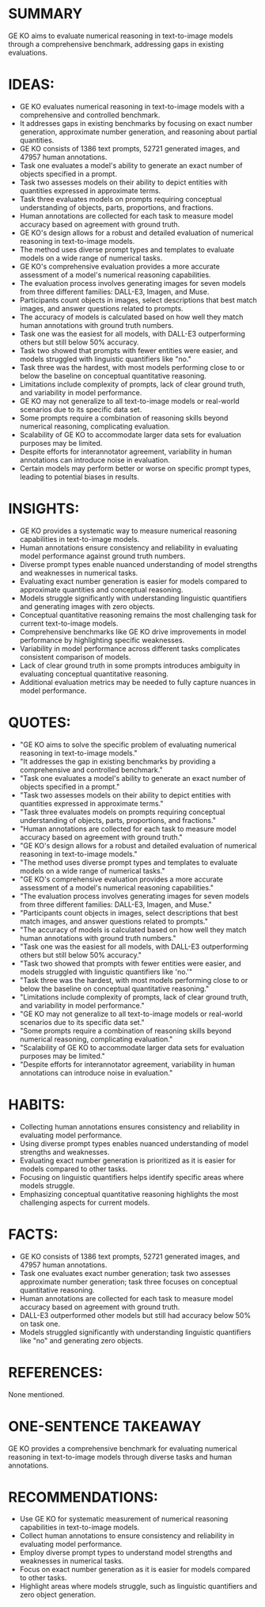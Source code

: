 # SUMMARY
GE KO aims to evaluate numerical reasoning in text-to-image models through a comprehensive benchmark, addressing gaps in existing evaluations.

# IDEAS:
- GE KO evaluates numerical reasoning in text-to-image models with a comprehensive and controlled benchmark.
- It addresses gaps in existing benchmarks by focusing on exact number generation, approximate number generation, and reasoning about partial quantities.
- GE KO consists of 1386 text prompts, 52721 generated images, and 47957 human annotations.
- Task one evaluates a model's ability to generate an exact number of objects specified in a prompt.
- Task two assesses models on their ability to depict entities with quantities expressed in approximate terms.
- Task three evaluates models on prompts requiring conceptual understanding of objects, parts, proportions, and fractions.
- Human annotations are collected for each task to measure model accuracy based on agreement with ground truth.
- GE KO's design allows for a robust and detailed evaluation of numerical reasoning in text-to-image models.
- The method uses diverse prompt types and templates to evaluate models on a wide range of numerical tasks.
- GE KO's comprehensive evaluation provides a more accurate assessment of a model's numerical reasoning capabilities.
- The evaluation process involves generating images for seven models from three different families: DALL-E3, Imagen, and Muse.
- Participants count objects in images, select descriptions that best match images, and answer questions related to prompts.
- The accuracy of models is calculated based on how well they match human annotations with ground truth numbers.
- Task one was the easiest for all models, with DALL-E3 outperforming others but still below 50% accuracy.
- Task two showed that prompts with fewer entities were easier, and models struggled with linguistic quantifiers like "no."
- Task three was the hardest, with most models performing close to or below the baseline on conceptual quantitative reasoning.
- Limitations include complexity of prompts, lack of clear ground truth, and variability in model performance.
- GE KO may not generalize to all text-to-image models or real-world scenarios due to its specific data set.
- Some prompts require a combination of reasoning skills beyond numerical reasoning, complicating evaluation.
- Scalability of GE KO to accommodate larger data sets for evaluation purposes may be limited.
- Despite efforts for interannotator agreement, variability in human annotations can introduce noise in evaluation.
- Certain models may perform better or worse on specific prompt types, leading to potential biases in results.

# INSIGHTS:
- GE KO provides a systematic way to measure numerical reasoning capabilities in text-to-image models.
- Human annotations ensure consistency and reliability in evaluating model performance against ground truth numbers.
- Diverse prompt types enable nuanced understanding of model strengths and weaknesses in numerical tasks.
- Evaluating exact number generation is easier for models compared to approximate quantities and conceptual reasoning.
- Models struggle significantly with understanding linguistic quantifiers and generating images with zero objects.
- Conceptual quantitative reasoning remains the most challenging task for current text-to-image models.
- Comprehensive benchmarks like GE KO drive improvements in model performance by highlighting specific weaknesses.
- Variability in model performance across different tasks complicates consistent comparison of models.
- Lack of clear ground truth in some prompts introduces ambiguity in evaluating conceptual quantitative reasoning.
- Additional evaluation metrics may be needed to fully capture nuances in model performance.

# QUOTES:
- "GE KO aims to solve the specific problem of evaluating numerical reasoning in text-to-image models."
- "It addresses the gap in existing benchmarks by providing a comprehensive and controlled benchmark."
- "Task one evaluates a model's ability to generate an exact number of objects specified in a prompt."
- "Task two assesses models on their ability to depict entities with quantities expressed in approximate terms."
- "Task three evaluates models on prompts requiring conceptual understanding of objects, parts, proportions, and fractions."
- "Human annotations are collected for each task to measure model accuracy based on agreement with ground truth."
- "GE KO's design allows for a robust and detailed evaluation of numerical reasoning in text-to-image models."
- "The method uses diverse prompt types and templates to evaluate models on a wide range of numerical tasks."
- "GE KO's comprehensive evaluation provides a more accurate assessment of a model's numerical reasoning capabilities."
- "The evaluation process involves generating images for seven models from three different families: DALL-E3, Imagen, and Muse."
- "Participants count objects in images, select descriptions that best match images, and answer questions related to prompts."
- "The accuracy of models is calculated based on how well they match human annotations with ground truth numbers."
- "Task one was the easiest for all models, with DALL-E3 outperforming others but still below 50% accuracy."
- "Task two showed that prompts with fewer entities were easier, and models struggled with linguistic quantifiers like 'no.'"
- "Task three was the hardest, with most models performing close to or below the baseline on conceptual quantitative reasoning."
- "Limitations include complexity of prompts, lack of clear ground truth, and variability in model performance."
- "GE KO may not generalize to all text-to-image models or real-world scenarios due to its specific data set."
- "Some prompts require a combination of reasoning skills beyond numerical reasoning, complicating evaluation."
- "Scalability of GE KO to accommodate larger data sets for evaluation purposes may be limited."
- "Despite efforts for interannotator agreement, variability in human annotations can introduce noise in evaluation."

# HABITS:
- Collecting human annotations ensures consistency and reliability in evaluating model performance.
- Using diverse prompt types enables nuanced understanding of model strengths and weaknesses.
- Evaluating exact number generation is prioritized as it is easier for models compared to other tasks.
- Focusing on linguistic quantifiers helps identify specific areas where models struggle.
- Emphasizing conceptual quantitative reasoning highlights the most challenging aspects for current models.

# FACTS:
- GE KO consists of 1386 text prompts, 52721 generated images, and 47957 human annotations.
- Task one evaluates exact number generation; task two assesses approximate number generation; task three focuses on conceptual quantitative reasoning.
- Human annotations are collected for each task to measure model accuracy based on agreement with ground truth.
- DALL-E3 outperformed other models but still had accuracy below 50% on task one.
- Models struggled significantly with understanding linguistic quantifiers like "no" and generating zero objects.

# REFERENCES:
None mentioned.

# ONE-SENTENCE TAKEAWAY
GE KO provides a comprehensive benchmark for evaluating numerical reasoning in text-to-image models through diverse tasks and human annotations.

# RECOMMENDATIONS:
- Use GE KO for systematic measurement of numerical reasoning capabilities in text-to-image models.
- Collect human annotations to ensure consistency and reliability in evaluating model performance.
- Employ diverse prompt types to understand model strengths and weaknesses in numerical tasks.
- Focus on exact number generation as it is easier for models compared to other tasks.
- Highlight areas where models struggle, such as linguistic quantifiers and zero object generation.
